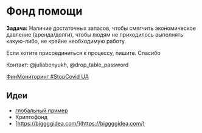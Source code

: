# Фонд помощи

**Задача:** Наличие достаточных запасов, чтобы смягчить экономическое давление \(аренда/долги\), чтобы людям не приходилось выполнять какую-либо, не крайне необходимую работу. 

Если хотите присоединиться к процессу, пишите. Спасибо

Контакт: @juliabenyukh, @drop\_table\_password

[ФинМониторинг \#StopCovid UA](https://docs.google.com/spreadsheets/d/19zcy0OvZtXGJ_NaCl_fYB1j3ifiRTyscZLh_BOhxfOE/edit?ts=5e7230f9#gid=0)

## Идеи

* [глобальный пример](https://www.covid19responsefund.org/)
* Криптофонд
* [https://biggggidea.com/](https://biggggidea.com/)

